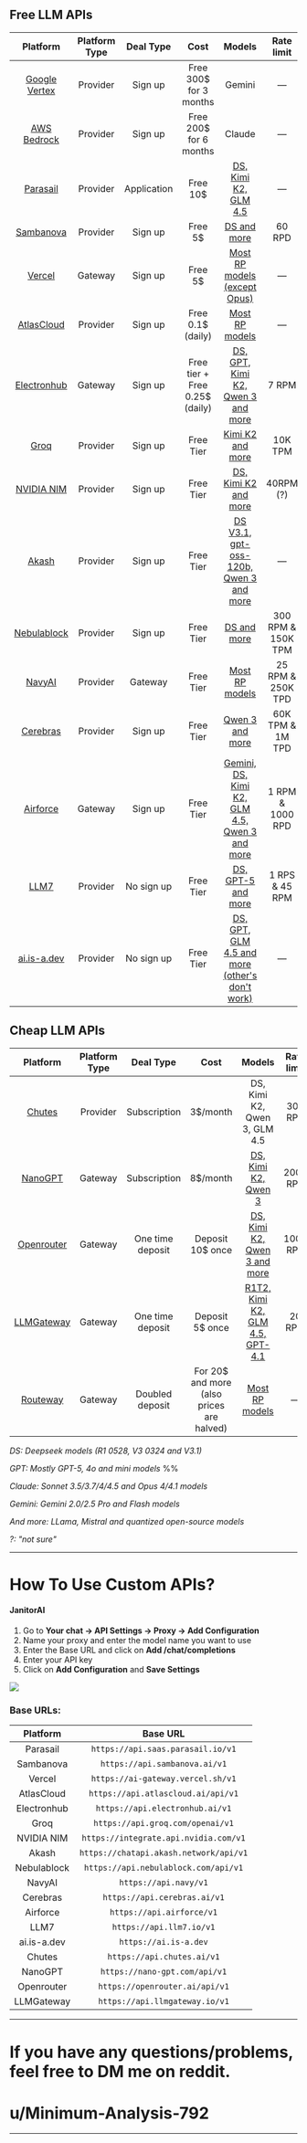 ## Free LLM APIs
Platform | Platform Type | Deal Type | Cost | Models | Rate limit | Requirement/Cons | Guide |
:----: | :----: | :----: | :----: | :----: | :----: | :----: | :----: |
[Google Vertex](https://cloud.google.com/vertex-ai) | Provider | Sign up | Free 300$ for 3 months | Gemini | — | Phone number and credit card | —
[AWS Bedrock](https://aws.amazon.com/) | Provider | Sign up | Free 200$ for 6 months | Claude | — | Phone number and credit card | [Rentry](https://rentry.co/oo66akom)
[Parasail](https://www.parasail.io/) | Provider | Application | Free 10$ | [DS, Kimi K2, GLM 4.5](https://www.saas.parasail.io/pricing) | — | Billing info | [Guide↓](#how-to-use-custom-apis) 
[Sambanova](https://sambanova.ai/) | Provider | Sign up | Free 5$ | [DS and more](https://docs.sambanova.ai/docs/en/models/sambacloud-models) | 60 RPD | Phone number | [Guide↓](#how-to-use-custom-apis)
[Vercel](https://vercel.com) | Gateway | Sign up | Free 5$ | [Most RP models (except Opus)](https://vercel.com/ai-gateway/models) | — | Credit card | [Guide↓](#how-to-use-custom-apis) 
[AtlasCloud](https://www.atlascloud.ai) | Provider | Sign up | Free 0.1$ (daily) | [Most RP models](https://www.atlascloud.ai/models/list) | — | — | [Guide↓](#how-to-use-custom-apis) 
[Electronhub](https://www.electronhub.ai/) | Gateway | Sign up | Free tier + Free 0.25$ (daily)| [DS, GPT, Kimi K2, Qwen 3 and more](https://playground.electronhub.ai/model) | 7 RPM | — | [Guide↓](#how-to-use-custom-apis) 
[Groq](https://groq.com/) | Provider | Sign up | Free Tier | [Kimi K2 and more](https://console.groq.com/docs/rate-limits#rate-limits) | 10K TPM | Super low rate limits | [Guide↓](#how-to-use-custom-apis) 
[NVIDIA NIM](https://build.nvidia.com/explore/discover) | Provider | Sign up | Free Tier | [DS, Kimi K2 and more](https://build.nvidia.com/search/models?q=chat+OR+text-to-text) | 40RPM (?) | Phone number | [Reddit](https://reddit.com/r/SillyTavernAI/comments/1lxivmv/nvidia_nim_free_deepseek_r10528_and_more/)
[Akash](https://chatapi.akash.network) | Provider | Sign up | Free Tier | [DS V3.1, gpt-oss-120b, Qwen 3 and more](https://chatapi.akash.network/documentation) | — | — | [Guide↓](#how-to-use-custom-apis) 
[Nebulablock](https://www.nebulablock.com/) | Provider | Sign up | Free Tier | [DS and more](https://console.nebulablock.com/serverless) | 300 RPM & 150K TPM | Credit card | [Guide↓](#how-to-use-custom-apis) 
[NavyAI](https://api.navy/) | Provider | Gateway | Free Tier | [Most RP models](https://api.navy/#models) | 25 RPM & 250K TPD | Sign in with Discord | [Guide↓](#how-to-use-custom-apis) 
[Cerebras](https://www.cerebras.ai/) | Provider | Sign up | Free Tier | [Qwen 3 and more](https://inference-docs.cerebras.ai/api-reference/models) | 60K TPM & 1M TPD | — | [Guide↓](#how-to-use-custom-apis)
[Airforce](https://panel.api.airforce/) | Gateway | Sign up | Free Tier | [Gemini, DS, Kimi K2, GLM 4.5, Qwen 3 and more](https://api.airforce/v1/models) | 1 RPM & 1000 RPD | Quantized (?) | [Guide↓](#how-to-use-custom-apis)
[LLM7](https://llm7.io/) | Provider | No sign up | Free Tier | [DS, GPT-5 and more](https://api.llm7.io/v1/models) | 1 RPS & 45 RPM | Quantized (?) | [Guide↓](#how-to-use-custom-apis)
[ai.is-a.dev](https://ai.is-a.dev) | Provider | No sign up | Free Tier | [DS, GPT, GLM 4.5 and more (other's don't work)](https://ai.is-a.dev/models) | — | Quantized (?) | [Guide↓](#how-to-use-custom-apis)


## Cheap LLM APIs
Platform | Platform Type | Deal Type | Cost | Models | Rate limit | Cons | Guide |
:----: | :----: | :----: | :----: | :----: | :----: | :----: | :----: | 
[Chutes](https://chutes.ai/) | Provider | Subscription | 3$/month | DS, Kimi K2, Qwen 3, GLM 4.5 | 300 RPD | — | [Guide↓](#how-to-use-custom-apis) 
[NanoGPT](https://nano-gpt.com) | Gateway | Subscription | 8$/month | [DS, Kimi K2, Qwen 3](https://nano-gpt.com/subscription) | 2000 RPD | — | [Guide↓](#how-to-use-custom-apis) 
[Openrouter](https://openrouter.ai/) | Gateway | One time deposit | Deposit 10$ once | [DS, Kimi K2, Qwen 3 and more](https://openrouter.ai/models?max_price=0) | 1000 RPD | Rate limit errors | [Guide↓](#how-to-use-custom-apis) 
[LLMGateway](https://llmgateway.io/) | Gateway | One time deposit | Deposit 5$ once | [R1T2, Kimi K2, GLM 4.5, GPT-4.1](https://llmgateway.io/models) | 20 RPM | Some providers are in early development | [Guide↓](#how-to-use-custom-apis) 
[Routeway](https://routeway.ai/) | Gateway | Doubled deposit | For 20$ and more (also prices are halved) | [Most RP models](https://routeway.ai/models) | — | Early development | [Guide↓](#how-to-use-custom-apis) 

*DS: Deepseek models (R1 0528, V3 0324 and V3.1)*

*GPT: Mostly GPT-5, 4o and mini models* %%

*Claude: Sonnet 3.5/3.7/4/4.5 and Opus 4/4.1 models*

*Gemini: Gemini 2.0/2.5 Pro and Flash models*

*And more: LLama, Mistral and quantized open-source models*

*?: "not sure"*

___

# How To Use Custom APIs? 

#### JanitorAI

1. Go to **Your chat → API Settings → Proxy → Add Configuration** 
2. Name your proxy and enter the model name you want to use 
3. Enter the Base URL and click on **Add /chat/completions**
4. Enter your API key
5. Click on **Add Configuration** and **Save Settings**

![](https://files.catbox.moe/ddz6eu.png)

### Base URLs: 

Platform | Base URL | 
:----: | :----: |
| Parasail | `https://api.saas.parasail.io/v1` | 
| Sambanova  | `https://api.sambanova.ai/v1` | 
| Vercel  | `https://ai-gateway.vercel.sh/v1`  |
| AtlasCloud  | `https://api.atlascloud.ai/api/v1`  |
| Electronhub | `https://api.electronhub.ai/v1` |  
| Groq  | `https://api.groq.com/openai/v1`  |
| NVIDIA NIM | `https://integrate.api.nvidia.com/v1` |
| Akash | `https://chatapi.akash.network/api/v1` |
| Nebulablock | `https://api.nebulablock.com/api/v1` | 
| NavyAI | `https://api.navy/v1` |  
| Cerebras  | `https://api.cerebras.ai/v1` | 
| Airforce  | `https://api.airforce/v1` | 
| LLM7  | `https://api.llm7.io/v1` | 
| ai.is-a.dev  | `https://ai.is-a.dev` |
| Chutes  | `https://api.chutes.ai/v1`  |
| NanoGPT  | `https://nano-gpt.com/api/v1`  |
| Openrouter  | `https://openrouter.ai/api/v1`  |
| LLMGateway  | `https://api.llmgateway.io/v1` |
___
# If you have any questions/problems, feel free to DM me on reddit.
# u/Minimum-Analysis-792
___

